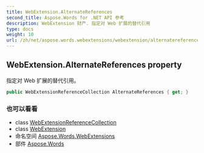 ```yaml
---
title: WebExtension.AlternateReferences
second_title: Aspose.Words for .NET API 参考
description: WebExtension 财产. 指定对 Web 扩展的替代引用
type: docs
weight: 10
url: /zh/net/aspose.words.webextensions/webextension/alternatereferences/
---
```

## WebExtension.AlternateReferences property

指定对 Web 扩展的替代引用。

```csharp
public WebExtensionReferenceCollection AlternateReferences { get; }
```

### 也可以看看

* class [WebExtensionReferenceCollection](../../webextensionreferencecollection/)
* class [WebExtension](../)
* 命名空间 [Aspose.Words.WebExtensions](../../webextension/)
* 部件 [Aspose.Words](../../../)


